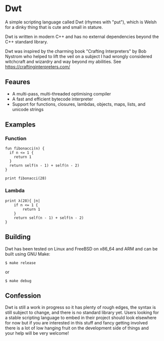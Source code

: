 # Dwt
A simple scripting language called Dwt (rhymes with "put"), which is Welsh for a dinky thing that is cute and small in stature.

Dwt is written in modern C++ and has no external dependencies beyond the C++ standard library.

Dwt was inspired by the charming book "Crafting Interpreters" by Bob Nystrom who helped to lift the veil on a subject I had wrongly considered witchcraft and wizardry and way beyond my abilities. See https://craftinginterpreters.com/ 

## Feaures
* A multi-pass, multi-threaded optimising compiler
* A fast and efficient bytecode interpreter 
* Support for functions, closures, lambdas, objects, maps, lists, and unicode strings 

## Examples
### Function
```
fun fibonacci(n) {
  if n <= 1 {
    return 1
  }
  return self(n - 1) + self(n - 2)
}

print fibonacci(28)
```
### Lambda
```
print λ(28){ |n|
    if n <= 1 {
        return 1
    }
    return self(n - 1) + self(n - 2)
}
```
## Building
Dwt has been tested on Linux and FreeBSD on x86_64 and ARM and can be built using GNU Make:

```
$ make release
```
or
```
$ make debug
```
## Confession
Dwt is still a work in progress so it has plenty of rough edges, the syntax is still subject to change, and there is no standard library yet. Users looking for a stable scripting language to embed in their project should look elsewhere for now but if you are interested in this stuff and fancy getting involved there is a lot of low hanging fruit on the development side of things and your help will be very welcome! 

